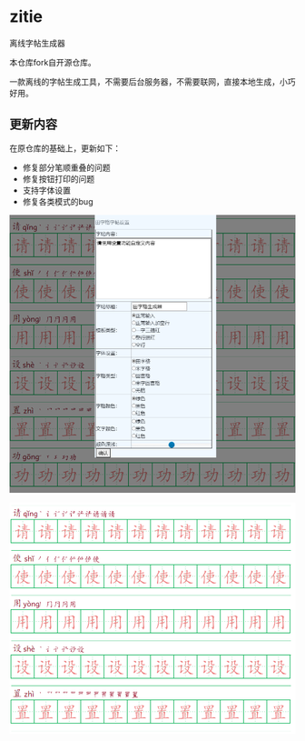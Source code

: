 # zitie
离线字帖生成器

本仓库fork自开源仓库。

一款离线的字帖生成工具，不需要后台服务器，不需要联网，直接本地生成，小巧好用。

## 更新内容
在原仓库的基础上，更新如下：
- 修复部分笔顺重叠的问题
- 修复按钮打印的问题
- 支持字体设置
- 修复各类模式的bug


![settint](./doc/capture1.png)

![print](./doc/capture2.png)